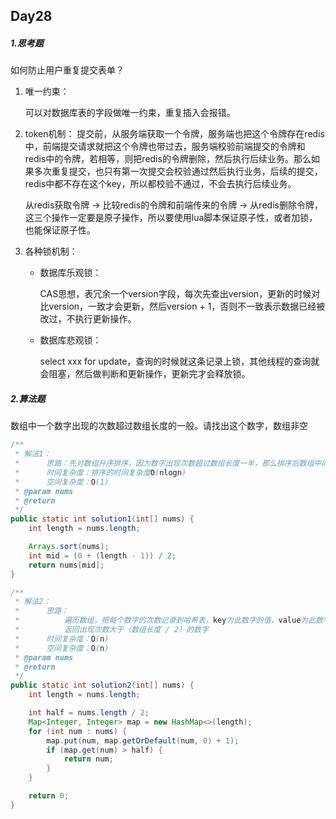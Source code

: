 ## Day28

##### 1.思考题

如何防止用户重复提交表单？

1. 唯一约束：

   可以对数据库表的字段做唯一约束，重复插入会报错。

2. token机制：
   提交前，从服务端获取一个令牌，服务端也把这个令牌存在redis中，前端提交请求就把这个令牌也带过去，服务端校验前端提交的令牌和redis中的令牌，若相等，则把redis的令牌删除，然后执行后续业务。那么如果多次重复提交，也只有第一次提交会校验通过然后执行业务，后续的提交，redis中都不存在这个key，所以都校验不通过，不会去执行后续业务。

   从redis获取令牌 -> 比较redis的令牌和前端传来的令牌 -> 从redis删除令牌，这三个操作一定要是原子操作，所以要使用lua脚本保证原子性，或者加锁，也能保证原子性。

3. 各种锁机制：

   - 数据库乐观锁：

     CAS思想，表冗余一个version字段，每次先查出version，更新的时候对比version，一致才会更新，然后version + 1，否则不一致表示数据已经被改过，不执行更新操作。

   - 数据库悲观锁：

     select xxx for update，查询的时候就这条记录上锁，其他线程的查询就会阻塞，然后做判断和更新操作，更新完才会释放锁。

##### 2.算法题

数组中一个数字出现的次数超过数组长度的一般。请找出这个数字，数组非空

```java
/**
 * 解法1：
 *      思路：先对数组升序排序，因为数字出现次数超过数组长度一半，那么排序后数组中间的数字必定是目标数字
 *      时间复杂度：排序的时间复杂度O(nlogn)
 *      空间复杂度：O(1)
 * @param nums
 * @return
 */
public static int solution1(int[] nums) {
    int length = nums.length;

    Arrays.sort(nums);
    int mid = (0 + (length - 1)) / 2;
    return nums[mid];
}

/**
 * 解法2：
 *      思路：
 *          遍历数组，把每个数字的次数记录到哈希表，key为此数字的值，value为此数字出现的次数，
 *          返回出现次数大于（数组长度 / 2）的数字
 *      时间复杂度：O(n)
 *      空间复杂度：O(n)
 * @param nums
 * @return
 */
public static int solution2(int[] nums) {
    int length = nums.length;

    int half = nums.length / 2;
    Map<Integer, Integer> map = new HashMap<>(length);
    for (int num : nums) {
        map.put(num, map.getOrDefault(num, 0) + 1);
        if (map.get(num) > half) {
            return num;
        }
    }

    return 0;
}
```





 	

